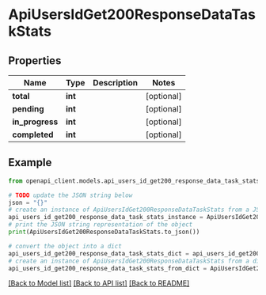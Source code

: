 # ApiUsersIdGet200ResponseDataTaskStats


## Properties

Name | Type | Description | Notes
------------ | ------------- | ------------- | -------------
**total** | **int** |  | [optional] 
**pending** | **int** |  | [optional] 
**in_progress** | **int** |  | [optional] 
**completed** | **int** |  | [optional] 

## Example

```python
from openapi_client.models.api_users_id_get200_response_data_task_stats import ApiUsersIdGet200ResponseDataTaskStats

# TODO update the JSON string below
json = "{}"
# create an instance of ApiUsersIdGet200ResponseDataTaskStats from a JSON string
api_users_id_get200_response_data_task_stats_instance = ApiUsersIdGet200ResponseDataTaskStats.from_json(json)
# print the JSON string representation of the object
print(ApiUsersIdGet200ResponseDataTaskStats.to_json())

# convert the object into a dict
api_users_id_get200_response_data_task_stats_dict = api_users_id_get200_response_data_task_stats_instance.to_dict()
# create an instance of ApiUsersIdGet200ResponseDataTaskStats from a dict
api_users_id_get200_response_data_task_stats_from_dict = ApiUsersIdGet200ResponseDataTaskStats.from_dict(api_users_id_get200_response_data_task_stats_dict)
```
[[Back to Model list]](../README.md#documentation-for-models) [[Back to API list]](../README.md#documentation-for-api-endpoints) [[Back to README]](../README.md)


